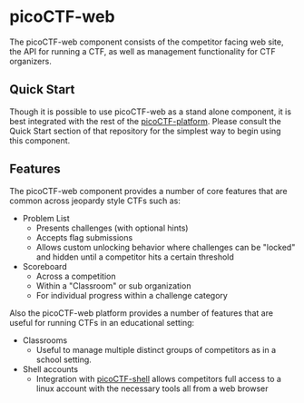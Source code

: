 # picoCTF-web

The picoCTF-web component consists of the competitor facing web site, the API for running a CTF, as well as management functionality for CTF organizers.

## Quick Start
Though it is possible to use picoCTF-web as a stand alone component, it is best integrated with the rest of the [picoCTF-platform](https://github.com/picoCTF/picoCTF-platform). Please consult the Quick Start section of that repository for the simplest way to begin using this component.

## Features

The picoCTF-web component provides a number of core features that are common across jeopardy style CTFs such as:

- Problem List
    - Presents challenges (with optional hints)
    - Accepts flag submissions
    - Allows custom unlocking behavior where challenges can be "locked" and hidden until a competitor hits a certain threshold
- Scoreboard
    - Across a competition
    - Within a "Classroom" or sub organization
    - For individual progress within a challenge category

Also the picoCTF-web platform provides a number of features that are useful for running CTFs in an educational setting:

- Classrooms
    - Useful to manage multiple distinct groups of competitors as in a school setting. 
- Shell accounts
    - Integration with [picoCTF-shell](../picoCTF-shell) allows competitors full access to a linux account with the necessary tools all from a web browser
